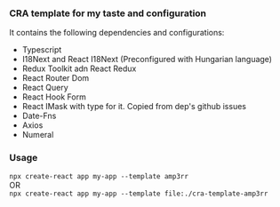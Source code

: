 ### CRA template for my taste and configuration

It contains the following dependencies and configurations:

- Typescript
- I18Next and React I18Next (Preconfigured with Hungarian language)
- Redux Toolkit adn React Redux
- React Router Dom
- React Query
- React Hook Form
- React IMask with type for it. Copied from dep's github issues
- Date-Fns
- Axios
- Numeral

### Usage

`npx create-react app my-app --template amp3rr`  
OR  
`npx create-react app my-app --template file:./cra-template-amp3rr`

